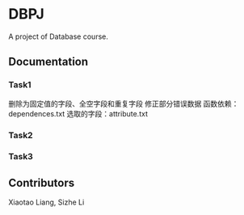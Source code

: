 # DBPJ
A project of Database course.

## Documentation

### Task1
删除为固定值的字段、全空字段和重复字段
修正部分错误数据
函数依赖：dependences.txt
选取的字段：attribute.txt

### Task2

### Task3

## Contributors
Xiaotao Liang, Sizhe Li

